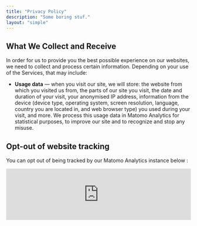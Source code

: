 ```yaml
---
title: "Privacy Policy"
description: "Some boring stuf."
layout: "simple"
---
```


## What We Collect and Receive

In order for us to provide you the best possible experience on our websites, we need to collect and process certain information. Depending on your use of the Services, that may include:

* **Usage data** — when you visit our site, we will store: the website from which you visited us from, the parts of our site you visit, the date and duration of your visit, your anonymised IP address, information from the device (device type, operating system, screen resolution, language, country you are located in, and web browser type) you used during your visit, and more. We process this usage data in Matomo Analytics for statistical purposes, to improve our site and to recognize and stop any misuse.

## Opt-out of website tracking

You can opt out of being tracked by our Matomo Analytics instance below :

<iframe
style="border: 0; height: 140px; width: 100%;"
src="https://matomo.okami101.io/index.php?module=CoreAdminHome&action=optOut&language=en&fontColor=c0c0c0&fontFamily=sans-serif"
></iframe>
